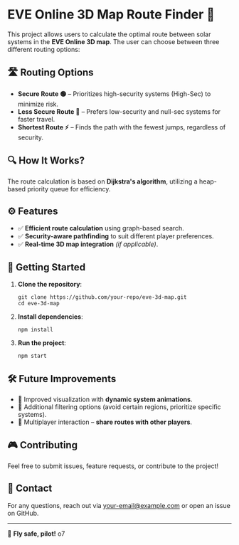 <h1>EVE Online 3D Map Route Finder 🚀</h1>

<p>This project allows users to calculate the optimal route between solar systems in the <strong>EVE Online 3D map</strong>. The user can choose between three different routing options:</p>

<h2>🛣 Routing Options</h2>
<ul>
<li><strong>Secure Route 🟢</strong> – Prioritizes high-security systems (High-Sec) to minimize risk.</li>
<li><strong>Less Secure Route 🔴</strong> – Prefers low-security and null-sec systems for faster travel.</li>
<li><strong>Shortest Route ⚡</strong> – Finds the path with the fewest jumps, regardless of security.</li>
</ul>

<h2>🔍 How It Works?</h2>
<p>The route calculation is based on <strong>Dijkstra's algorithm</strong>, utilizing a heap-based priority queue for efficiency.</p>

<h2>⚙️ Features</h2>
<ul>
<li>✅ <strong>Efficient route calculation</strong> using graph-based search.</li>
<li>✅ <strong>Security-aware pathfinding</strong> to suit different player preferences.</li>
<li>✅ <strong>Real-time 3D map integration</strong> <em>(if applicable)</em>.</li>
</ul>

<h2>🚀 Getting Started</h2>
<ol>
<li><strong>Clone the repository</strong>:
<pre><code>git clone https://github.com/your-repo/eve-3d-map.git
cd eve-3d-map</code></pre>
</li>
<li><strong>Install dependencies</strong>:
<pre><code>npm install</code></pre>
</li>
<li><strong>Run the project</strong>:
<pre><code>npm start</code></pre>
</li>
</ol>

<h2>🛠 Future Improvements</h2>
<ul>
<li>🔹 Improved visualization with <strong>dynamic system animations</strong>.</li>
<li>🔹 Additional filtering options (avoid certain regions, prioritize specific systems).</li>
<li>🔹 Multiplayer interaction – <strong>share routes with other players</strong>.</li>
</ul>

<h2>🎮 Contributing</h2>
<p>Feel free to submit issues, feature requests, or contribute to the project!</p>

<h2>📧 Contact</h2>
<p>For any questions, reach out via <a href="mailto:your-email@example.com">your-email@example.com</a> or open an issue on GitHub.</p>

<hr>

<p>🚀 <strong>Fly safe, pilot!</strong> o7</p>

